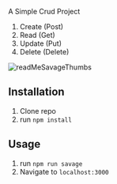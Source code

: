 A Simple Crud Project 
  1. Create (Post)
  2. Read (Get)
  3. Update (Put)
  4. Delete (Delete)

![readMeSavageThumbs](https://user-images.githubusercontent.com/78241661/113372543-eb4ad880-9336-11eb-8ccb-0123a40ecf22.jpg)

## Installation

1. Clone repo
2. run `npm install`

## Usage

1. run `npm run savage`
2. Navigate to `localhost:3000`

